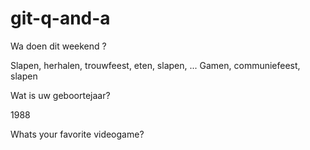 # git-q-and-a

Wa doen dit weekend ?

Slapen, herhalen, trouwfeest, eten, slapen, ...
Gamen, communiefeest, slapen

Wat is uw geboortejaar?

1988 

Whats your favorite videogame?
